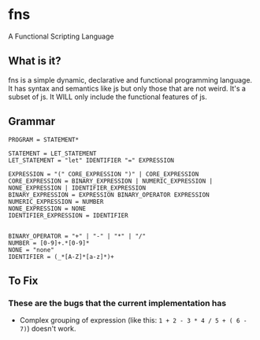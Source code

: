 # fns

A Functional Scripting Language

## What is it?

fns is a simple dynamic, declarative and functional programming language. It has syntax and semantics like js but only those that are not weird. It's a subset of js. It WILL only include the functional  features of js.

## Grammar

```
PROGRAM = STATEMENT*

STATEMENT = LET_STATEMENT
LET_STATEMENT = "let" IDENTIFIER "=" EXPRESSION

EXPRESSION = "(" CORE_EXPRESSION ")" | CORE_EXPRESSION
CORE_EXPRESSION = BINARY_EXPRESSION | NUMERIC_EXPRESSION | NONE_EXPRESSION | IDENTIFIER_EXPRESSION
BINARY_EXPRESSION = EXPRESSION BINARY_OPERATOR EXPRESSION
NUMERIC_EXPRESSION = NUMBER
NONE_EXPRESSION = NONE
IDENTIFIER_EXPRESSION = IDENTIFIER


BINARY_OPERATOR = "+" | "-" | "*" | "/"
NUMBER = [0-9]+.*[0-9]*
NONE = "none"
IDENTIFIER = (_*[A-Z]*[a-z]*)+
```

## To Fix

### These are the bugs that the current implementation has

- Complex grouping of expression (like this: `1 + 2 - 3 * 4 / 5 + ( 6 - 7)`) doesn't work.
